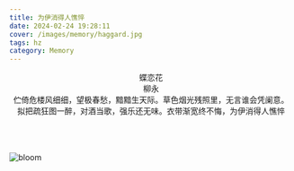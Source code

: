 ```yaml
---
title: 为伊消得人憔悴
date: 2024-02-24 19:28:11
cover: /images/memory/haggard.jpg
tags: hz
category: Memory
---
```



<center>蝶恋花</center>

<center style="font-weight:200">柳永</center>

<center>伫倚危楼风细细，望极春愁，黯黯生天际。草色烟光残照里，无言谁会凭阑意。</center>

<center>拟把疏狂图一醉，对酒当歌，强乐还无味。衣带渐宽终不悔，为伊消得人憔悴</center>

<br/>
<br/>
<br/>


![bloom](../../../../../../images/memory/haggard.jpg)
